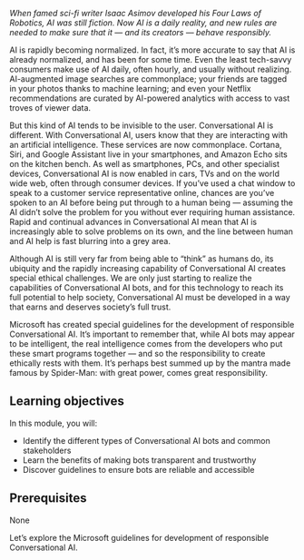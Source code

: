 *When famed sci-fi writer Isaac Asimov developed his Four Laws of Robotics, AI was still fiction. Now AI is a daily reality, and new rules are needed to make sure that it — and its creators — behave responsibly.*

AI is rapidly becoming normalized. In fact, it’s more accurate to say that AI is already normalized, and has been for some time. Even the least tech-savvy consumers make use of AI daily, often hourly, and usually without realizing. AI-augmented image searches are commonplace; your friends are tagged in your photos thanks to machine learning; and even your Netflix recommendations are curated by AI-powered analytics with access to vast troves of viewer data.

But this kind of AI tends to be invisible to the user. Conversational AI is different. With Conversational AI, users know that they are interacting with an artificial intelligence. These services are now commonplace. Cortana, Siri, and Google Assistant live in your smartphones, and Amazon Echo sits on the kitchen bench. As well as smartphones, PCs, and other specialist devices, Conversational AI is now enabled in cars, TVs and on the world wide web, often through consumer devices. If you’ve used a chat window to speak to a customer service representative online, chances are you’ve spoken to an AI before being put through to a human being — assuming the AI didn’t solve the problem for you without ever requiring human assistance. Rapid and continual advances in Conversational AI mean that AI is increasingly able to solve problems on its own, and the line between human and AI help is fast blurring into a grey area.

Although AI is still very far from being able to “think” as humans do, its ubiquity and the rapidly increasing capability of Conversational AI creates special ethical challenges. We are only just starting to realize the capabilities of Conversational AI bots, and for this technology to reach its full potential to help society, Conversational AI must be developed in a way that earns and deserves society’s full trust.

Microsoft has created special guidelines for the development of responsible Conversational AI. It’s important to remember that, while AI bots may appear to be intelligent, the real intelligence comes from the developers who put these smart programs together — and so the responsibility to create ethically rests with them. It’s perhaps best summed up by the mantra made famous by Spider-Man: with great power, comes great responsibility.

## Learning objectives

In this module, you will:

- Identify the different types of Conversational AI bots and common stakeholders
- Learn the benefits of making bots transparent and trustworthy
- Discover guidelines to ensure bots are reliable and accessible

## Prerequisites

None

Let’s explore the Microsoft guidelines for development of responsible Conversational AI.

